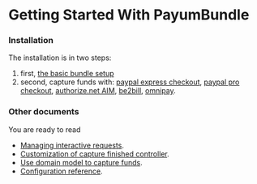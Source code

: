 Getting Started With PayumBundle
================================

### Installation

The installation is in two steps:

1. first, [the basic bundle setup](basic_setup.md)
2. second, capture funds with: [paypal express checkout](capture_funds_with_paypal_express_checkout.md), [paypal pro checkout](capture_funds_with_paypal_pro_checkout.md), [authorize.net AIM](capture_funds_with_authorize_net_aim.md), [be2bill](capture_funds_with_be2bill.md), [omnipay](capture_funds_with_ominpay.md).

### Other documents

You are ready to read 

* [Managing interactive requests](interactive_requests.md).
* [Customization of capture finished controller](customize_capture_finished_controller.md).
* [Use domain model to capture funds](use_domain_model_to_capture_funds.md).
* [Configuration reference](configuration_reference.md).